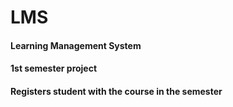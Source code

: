 # LMS
#### Learning Management System
#### 1st semester project
#### Registers student with the course in the semester
